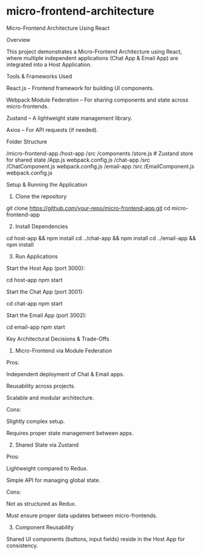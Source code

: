 # micro-frontend-architecture
Micro-Frontend Architecture Using React

Overview

This project demonstrates a Micro-Frontend Architecture using React, where multiple independent applications (Chat App & Email App) are integrated into a Host Application.

Tools & Frameworks Used

React.js – Frontend framework for building UI components.

Webpack Module Federation – For sharing components and state across micro-frontends.

Zustand – A lightweight state management library.

Axios – For API requests (if needed).

Folder Structure

/micro-frontend-app
  /host-app
    /src
      /components
      /store.js  # Zustand store for shared state
      /App.js
    webpack.config.js
  /chat-app
    /src
      /ChatComponent.js
    webpack.config.js
  /email-app
    /src
      /EmailComponent.js
    webpack.config.js

Setup & Running the Application

1. Clone the repository

git clone https://github.com/your-repo/micro-frontend-app.git
cd micro-frontend-app

2. Install Dependencies

cd host-app && npm install
cd ../chat-app && npm install
cd ../email-app && npm install

3. Run Applications

Start the Host App (port 3000):

cd host-app
npm start

Start the Chat App (port 3001):

cd chat-app
npm start

Start the Email App (port 3002):

cd email-app
npm start

Key Architectural Decisions & Trade-Offs

1. Micro-Frontend via Module Federation

Pros:

Independent deployment of Chat & Email apps.

Reusability across projects.

Scalable and modular architecture.

Cons:

Slightly complex setup.

Requires proper state management between apps.

2. Shared State via Zustand

Pros:

Lightweight compared to Redux.

Simple API for managing global state.

Cons:

Not as structured as Redux.

Must ensure proper data updates between micro-frontends.

3. Component Reusability

Shared UI components (buttons, input fields) reside in the Host App for consistency.
